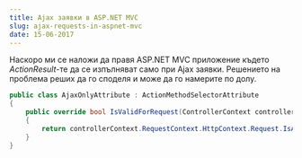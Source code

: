 ```yaml
---
title: Ajax заявки в ASP.NET MVC
slug: ajax-requests-in-aspnet-mvc
date: 15-06-2017
---
```


Наскоро ми се наложи да правя ASP.NET MVC приложение
където *ActionResult*-те да се изпълняват само при Ajax заявки.
Решението на проблема реших да го споделя и може да го намерите по долу.

```csharp
public class AjaxOnlyAttribute : ActionMethodSelectorAttribute
{
    public override bool IsValidForRequest(ControllerContext controllerContext, MethodInfo methodInfo)
    {
        return controllerContext.RequestContext.HttpContext.Request.IsAjaxRequest();
    }
}
```